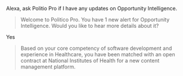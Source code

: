 Alexa, ask Politio Pro if I have any updates on Opportunity Intelligence.

> Welcome to Politico Pro. You have 1 new alert for Opportunity Intelligence. Would you like to hear more details about it?

Yes

> Based on your core competency of software development and experience in Healthcare, you have been matched with an open contract at National Institutes of Health for a new content management platform.